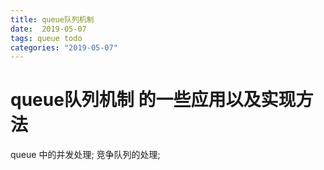 ```yaml
---
title: queue队列机制
date:  2019-05-07
tags: queue todo
categories: "2019-05-07"
---
```


# queue队列机制 的一些应用以及实现方法

queue 中的并发处理;
竞争队列的处理;